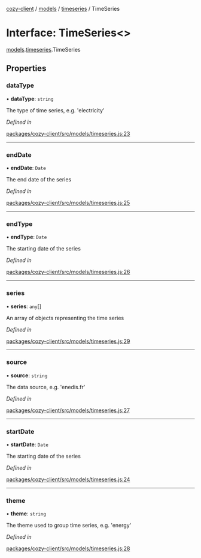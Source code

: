 [cozy-client](../README.md) / [models](../modules/models.md) / [timeseries](../modules/models.timeseries.md) / TimeSeries

# Interface: TimeSeries<>

[models](../modules/models.md).[timeseries](../modules/models.timeseries.md).TimeSeries

## Properties

### dataType

• **dataType**: `string`

The type of time series, e.g. 'electricity'

*Defined in*

[packages/cozy-client/src/models/timeseries.js:23](https://github.com/cozy/cozy-client/blob/master/packages/cozy-client/src/models/timeseries.js#L23)

***

### endDate

• **endDate**: `Date`

The end date of the series

*Defined in*

[packages/cozy-client/src/models/timeseries.js:25](https://github.com/cozy/cozy-client/blob/master/packages/cozy-client/src/models/timeseries.js#L25)

***

### endType

• **endType**: `Date`

The starting date of the series

*Defined in*

[packages/cozy-client/src/models/timeseries.js:26](https://github.com/cozy/cozy-client/blob/master/packages/cozy-client/src/models/timeseries.js#L26)

***

### series

• **series**: `any`\[]

An array of objects representing the time series

*Defined in*

[packages/cozy-client/src/models/timeseries.js:29](https://github.com/cozy/cozy-client/blob/master/packages/cozy-client/src/models/timeseries.js#L29)

***

### source

• **source**: `string`

The data source, e.g. 'enedis.fr'

*Defined in*

[packages/cozy-client/src/models/timeseries.js:27](https://github.com/cozy/cozy-client/blob/master/packages/cozy-client/src/models/timeseries.js#L27)

***

### startDate

• **startDate**: `Date`

The starting date of the series

*Defined in*

[packages/cozy-client/src/models/timeseries.js:24](https://github.com/cozy/cozy-client/blob/master/packages/cozy-client/src/models/timeseries.js#L24)

***

### theme

• **theme**: `string`

The theme used to group time series, e.g. 'energy'

*Defined in*

[packages/cozy-client/src/models/timeseries.js:28](https://github.com/cozy/cozy-client/blob/master/packages/cozy-client/src/models/timeseries.js#L28)
